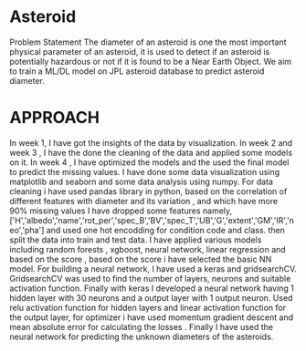 # Asteroid
Problem Statement
The diameter of an asteroid is one the most important physical parameter of an asteroid, 
it is used to detect if an asteroid is potentially hazardous or not if it is found to be a Near Earth Object. 
We aim to train a ML/DL model on JPL asteroid database to predict asteroid diameter.

# APPROACH
In week 1, I have got the insights of the data by visualization.
In week 2 and week 3 , I have the done the cleaning of the data and applied some models on it.
In week 4 , I have optimized the models and the used the final model to predict the missing values.
I have done some data visualization using matplotlib and seaborn and some data analysis using numpy.
For data cleaning i have used pandas library in python,
based on the correlation of different features with diameter and its variation , and which have more 90% missing values
I have dropped some features namely,
['H','albedo','name','rot_per','spec_B','BV','spec_T','UB','G','extent','GM','IR','neo','pha']
and used one hot encodding for condition code and class.
then split the data into train and test data.
I have applied various models including random forests , xgboost, neural network, linear regression
and based on the score , based on the score i have selected the basic NN model.
For building a neural network, I have used a keras and gridsearchCV.
GridsearchCV was used to find the number of layers, neurons and suitable activation function.
Finally with keras I developed a neural network having 1 hidden layer with 30 neurons and a output layer with 1 output neuron.
Used relu activation function for hidden layers and linear activation function for the output layer, for optimizer i have used momentum gradient descent and mean absolute error for calculating the losses .
Finally I have used the neural network for predicting the unknown diameters of the asteroids.

